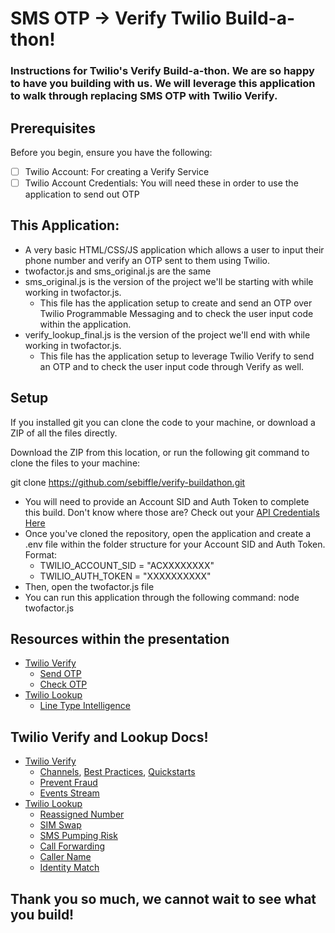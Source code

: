# SMS OTP -> Verify Twilio Build-a-thon!

### Instructions for Twilio's Verify Build-a-thon. We are so happy to have you building with us. We will leverage this application to walk through replacing SMS OTP with Twilio Verify.

## Prerequisites
Before you begin, ensure you have the following:
- [ ] Twilio Account: For creating a Verify Service
- [ ] Twilio Account Credentials: You will need these in order to use the application to send out OTP  

## This Application:
- A very basic HTML/CSS/JS application which allows a user to input their phone number and verify an OTP sent to them using Twilio.
- twofactor.js and sms_original.js are the same
- sms_original.js is the version of the project we'll be starting with while working in twofactor.js.
    - This file has the application setup to create and send an OTP over Twilio Programmable Messaging and to check the user input code within the application.
- verify_lookup_final.js is the version of the project we'll end with while working in twofactor.js.
    - This file has the application setup to leverage Twilio Verify to send an OTP and to check the user input code through Verify as well.

## Setup
If you installed git you can clone the code to your machine, or download a ZIP of all the files directly.

Download the ZIP from this location, or run the following git command to clone the files to your machine:

git clone https://github.com/sebiffle/verify-buildathon.git

- You will need to provide an Account SID and Auth Token to complete this build. Don't know where those are? Check out your [API Credentials Here](https://www.twilio.com/docs/iam/credentials/api)
- Once you've cloned the repository, open the application and create a .env file within the folder structure for your Account SID and Auth Token. Format: 
    - TWILIO_ACCOUNT_SID = "ACXXXXXXXX"
    - TWILIO_AUTH_TOKEN = "XXXXXXXXXX"
- Then, open the twofactor.js file
- You can run this application through the following command: node twofactor.js


## Resources within the presentation
- [Twilio Verify](https://www.twilio.com/docs/verify/api)
    - [Send OTP](https://www.twilio.com/docs/verify/api/verification#start-new-verification)
    - [Check OTP](https://www.twilio.com/docs/verify/api/verification-check)
- [Twilio Lookup](https://www.twilio.com/docs/lookup)
    - [Line Type Intelligence](https://www.twilio.com/docs/lookup/v2-api/line-type-intelligence)

## Twilio Verify and Lookup Docs!
- [Twilio Verify](https://www.twilio.com/docs/verify/api)
    - [Channels](https://www.twilio.com/docs/verify/authentication-channels), [Best Practices](https://www.twilio.com/docs/verify/developer-best-practices), [Quickstarts](https://www.twilio.com/docs/verify/quickstarts) 
    - [Prevent Fraud](https://www.twilio.com/docs/verify/preventing-toll-fraud)
    - [Events Stream](https://www.twilio.com/docs/verify/verify-events) 
- [Twilio Lookup](https://www.twilio.com/docs/lookup)
    - [Reassigned Number](https://www.twilio.com/docs/lookup/v2-api/reassigned-number)
    - [SIM Swap](https://www.twilio.com/docs/lookup/v2-api/sim-swap)
    - [SMS Pumping Risk](https://www.twilio.com/docs/lookup/v2-api/sms-pumping-risk)
    - [Call Forwarding](https://www.twilio.com/docs/lookup/v2-api/call-forwarding)
    - [Caller Name](https://www.twilio.com/docs/lookup/v2-api/caller-name)
    - [Identity Match](https://www.twilio.com/docs/lookup/v2-api/identity-match)


## Thank you so much, we cannot wait to see what you build!
